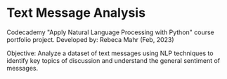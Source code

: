 # Text Message Analysis

Codecademy "Apply Natural Language Processing with Python" course portfolio project.
Developed by: Rebeca Mahr (Feb, 2023)

Objective:
Analyze a dataset of text messages using NLP techniques to identify key topics of discussion and understand the general sentiment of messages.
